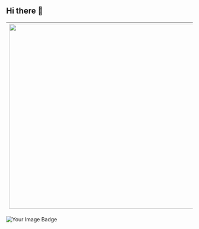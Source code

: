 ## Hi there 👋
| <img src="https://i.pinimg.com/736x/a3/c9/38/a3c9384d044e62c5823f0f57e06f56ef.jpg" width="500"> | **Olá! Eu sou um entusiasta de Cybersecurity e programação. Trabalho com C, CSS, HTML, Javascript e Python, e estou aprendendo sobre Bug Bounty.** |
|---|---|
<img src="https://tryhackme-badges.s3.amazonaws.com/fitgirl.png" alt="Your Image Badge"/>




